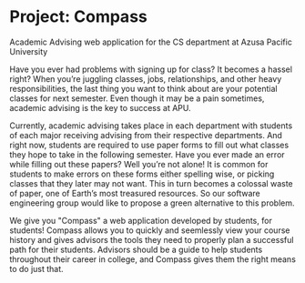 # Project: Compass
Academic Advising web application for the CS department at Azusa Pacific University

Have you ever had problems with signing up for class? It becomes a hassel right? When you’re juggling classes, jobs, relationships, and other heavy responsibilities, the last thing you want to think about are your potential classes for next semester. Even though it may be a pain sometimes, academic advising is the key to success at APU. 

Currently, academic advising takes place in each department with students of each major receiving advising from their respective departments. And right now, students are required to use paper forms to fill out what classes they hope to take in the following semester. Have you ever made an error while filling out these papers? Well you’re not alone! It is common for students to make errors on these forms either spelling wise, or picking classes that they later may not want. This in turn becomes a colossal waste of paper, one of Earth’s most treasured resources. So our software engineering group would like to propose a green alternative to this problem.

We give you "Compass" a web application developed by students, for students! Compass allows you to quickly and seemlessly view your course history and gives advisors the tools they need to properly plan a successful path for their students. Advisors should be a guide to help students throughout their career in college, and Compass gives them the right means to do just that.

